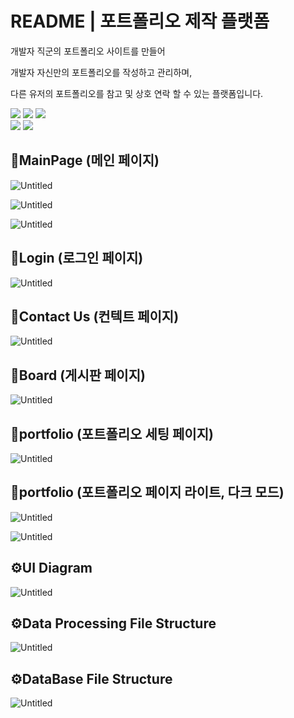 # README | 포트폴리오 제작 플랫폼

개발자 직군의 포트폴리오 사이트를 만들어

개발자 자신만의 포트폴리오를 작성하고 관리하며,

다른 유저의 포트폴리오를 참고 및 상호 연락 할 수 있는 플랫폼입니다.

<div>
  <img src="https://img.shields.io/badge/HTML5-E34F26?style=for-the-badge&logo=HTML5&logoColor=white">
  <img src="https://img.shields.io/badge/CSS3-1572B6?style=for-the-badge&logo=CSS3&logoColor=white">
  <img src="https://img.shields.io/badge/JavaScript-F7DF1E?style=for-the-badge&logo=JavaScript&logoColor=black">
</div>
<div>
  <img src="https://img.shields.io/badge/PHP-777BB4?style=for-the-badge&logo=PHP&logoColor=white">
  <img src="https://img.shields.io/badge/MySQL-4479A1?style=for-the-badge&logo=MySQL&logoColor=white">
</div>

## 📌**MainPage (메인 페이지)**

![Untitled](README%20d94bc2fb6d4945f9983ac624a632c055/Untitled.png)

![Untitled](README%20d94bc2fb6d4945f9983ac624a632c055/Untitled%201.png)

![Untitled](README%20d94bc2fb6d4945f9983ac624a632c055/Untitled%202.png)

## 📌Login (로그인 페이지)

![Untitled](README%20d94bc2fb6d4945f9983ac624a632c055/Untitled%203.png)

## 📌Contact Us (컨텍트 페이지)

![Untitled](README%20d94bc2fb6d4945f9983ac624a632c055/Untitled%204.png)

## 📌Board (게시판 페이지)

![Untitled](README%20d94bc2fb6d4945f9983ac624a632c055/Untitled%205.png)

## 📌portfolio (포트폴리오 세팅 페이지)

![Untitled](README%20d94bc2fb6d4945f9983ac624a632c055/Untitled%206.png)

## 📌portfolio (포트폴리오 페이지 라이트, 다크 모드)

![Untitled](README%20d94bc2fb6d4945f9983ac624a632c055/Untitled%207.png)

![Untitled](README%20d94bc2fb6d4945f9983ac624a632c055/Untitled%208.png)



## ⚙UI Diagram

![Untitled](README%20d94bc2fb6d4945f9983ac624a632c055/Untitled%209.png)

## ⚙**Data Processing File Structure**

![Untitled](README%20d94bc2fb6d4945f9983ac624a632c055/Untitled%2010.png)

## ⚙**DataBase File Structure**


![Untitled](README%20d94bc2fb6d4945f9983ac624a632c055/Untitled%2011.png)
